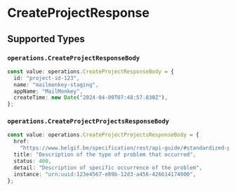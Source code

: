 # CreateProjectResponse


## Supported Types

### `operations.CreateProjectResponseBody`

```typescript
const value: operations.CreateProjectResponseBody = {
  id: "project-id-123",
  name: "mailmonkey-staging",
  appName: "MailMonkey",
  createTime: new Date("2024-04-09T07:48:57.030Z"),
};
```

### `operations.CreateProjectProjectsResponseBody`

```typescript
const value: operations.CreateProjectProjectsResponseBody = {
  href:
    "https://www.belgif.be/specification/rest/api-guide/#standardized-problem-types",
  title: "Description of the type of problem that occurred",
  status: 400,
  detail: "Description of specific occurrence of the problem",
  instance: "urn:uuid:123e4567-e89b-12d3-a456-426614174000",
};
```

